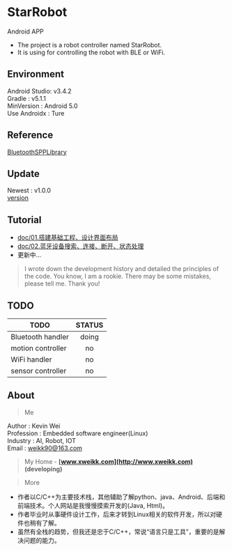 # StarRobot
Android APP
- The project is a robot controller named StarRobot.
- It is using for controlling the robot with BLE or WiFi.

## Environment

Android Studio: v3.4.2  
Gradle : v5.1.1  
MinVersion : Android 5.0  
Use Androidx : Ture

## Reference

[BluetoothSPPLibrary](https://github.com/akexorcist/Android-BluetoothSPPLibrary)

## Update
Newest : v1.0.0  
[version](./version)

## Tutorial

- [doc/01.搭建基础工程、设计界面布局](doc/tutorial_01.md)
- [doc/02.蓝牙设备搜索、连接、断开、状态处理](doc/tutorial_02.md)
- 更新中...
> I wrote down the development history and detailed the principles of the code.
You know, I am a rookie. There may be some mistakes, please tell me. Thank you! 

## TODO
| TODO | STATUS |
| --- | :---: |
| Bluetooth handler | doing |
| motion controller | no |
| WiFi handler | no |
| sensor controller | no |

## About
> Me

Author     : Kevin Wei  
Profession : Embedded software engineer(Linux)  
Industry   : AI, Robot, IOT  
Email      : weikk90@163.com  

> My Home - **[www.xweikk.com](http://www.xweikk.com) (developing)**

> More

- 作者以C/C++为主要技术栈，其他辅助了解python、java、Android、后端和前端技术。个人网站是我慢慢摸索开发的(Java, Html)。
- 作者毕业时从事硬件设计工作，后来才转到Linux相关的软件开发，所以对硬件也稍有了解。
- 虽然有全栈的趋势，但我还是忠于C/C++，常说“语言只是工具”，重要的是解决问题的能力。

